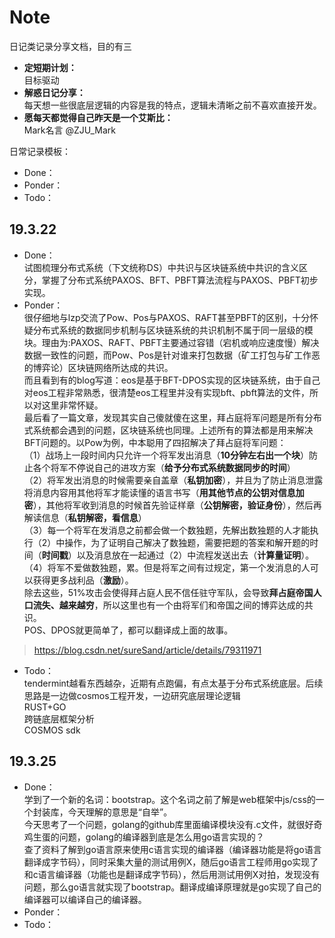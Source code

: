 # Note
日记类记录分享文档，目的有三  
- **定短期计划：**  
目标驱动
- **解惑日记分享：**  
每天想一些很底层逻辑的内容是我的特点，逻辑未清晰之前不喜欢直接开发。
- **愿每天都觉得自己昨天是一个艾斯比：**  
Mark名言 @ZJU_Mark

日常记录模板：  
- Done：  
- Ponder：  
- Todo：  


## 19.3.22  
- Done：  
试图梳理分布式系统（下文统称DS）中共识与区块链系统中共识的含义区分，掌握了分布式系统PAXOS、BFT、PBFT算法流程与PAXOS、PBFT初步实现。
- Ponder：  
很仔细地与lzp交流了Pow、Pos与PAXOS、RAFT甚至PBFT的区别，十分怀疑分布式系统的数据同步机制与区块链系统的共识机制不属于同一层级的模块。理由为:PAXOS、RAFT、PBFT主要通过容错（宕机或响应速度慢）解决数据一致性的问题，而Pow、Pos是针对谁来打包数据（矿工打包与矿工作恶的博弈论）区块链网络所达成的共识。  
而且看到有的blog写道：eos是基于BFT-DPOS实现的区块链系统，由于自己对eos工程非常熟悉，很清楚eos工程里并没有实现bft、pbft算法的文件，所以对这里非常怀疑。  
最后看了一篇文章，发现其实自己傻就傻在这里，拜占庭将军问题是所有分布式系统都会遇到的问题，区块链系统也同理。上述所有的算法都是用来解决BFT问题的。以Pow为例，中本聪用了四招解决了拜占庭将军问题：  
（1）战场上一段时间内只允许一个将军发出消息（**10分钟左右出一个块**）防止各个将军不停说自己的进攻方案（**给予分布式系统数据同步的时间**）  
（2）将军发出消息的时候需要亲自盖章（**私钥加密**），并且为了防止消息泄露将消息内容用其他将军才能读懂的语言书写（**用其他节点的公钥对信息加密**），其他将军收到消息的时候首先验证样章（**公钥解密，验证身份**），然后再解读信息（**私钥解密，看信息**）  
（3）每一个将军在发消息之前都会做一个数独题，先解出数独题的人才能执行（2）中操作，为了证明自己解决了数独题，需要把题的答案和解开题的时间（**时间戳**）以及消息放在一起通过（2）中流程发送出去（**计算量证明**）。  
（4）将军不爱做数独题，累。但是将军之间有过规定，第一个发消息的人可以获得更多战利品（**激励**）。  
除去这些，51%攻击会使得拜占庭人民不信任驻守军队，会导致**拜占庭帝国人口流失、越来越穷**，所以这里也有一个由将军们和帝国之间的博弈达成的共识。  
POS、DPOS就更简单了，都可以翻译成上面的故事。
> https://blog.csdn.net/sureSand/article/details/79311971
- Todo：  
tendermint越看东西越杂，近期有点跑偏，有点太基于分布式系统底层。后续思路是一边做cosmos工程开发，一边研究底层理论逻辑  
RUST+GO  
跨链底层框架分析  
COSMOS sdk


## 19.3.25
- Done：  
学到了一个新的名词：bootstrap。这个名词之前了解是web框架中js/css的一个封装库，今天理解的意思是“自举”。  
今天思考了一个问题，golang的github库里面编译模块没有.c文件，就很好奇鸡生蛋的问题，golang的编译器到底是怎么用go语言实现的？  
查了资料了解到go语言原来使用c语言实现的编译器（编译器功能是将go语言翻译成字节码），同时采集大量的测试用例X，随后go语言工程师用go实现了和c语言编译器（功能也是翻译成字节码），然后用测试用例X对拍，发现没有问题，那么go语言就实现了bootstrap。翻译成编译原理就是go实现了自己的编译器可以编译自己的编译器。
- Ponder：  
- Todo：  
